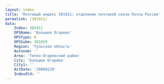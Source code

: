 ```yaml
---
layout: index
title: 'Почтовый индекс 301911: отделение почтовой связи Почты России'
permalink: /301911/
data:
    Index: 301911
    OPSName: 'Большое Огарево'
    OPSType: О
    OPSSubm: 301859
    Region: 'Тульская область'
    Autonom: ''
    Area: 'Тепло-Огаревский район'
    City: 'Большое Огарево'
    City1: ''
    ActDate: '20080228'
    IndexOld: ''
---
```

